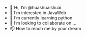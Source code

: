 - 👋 Hi, I’m @huashuaishuai
- 👀 I’m interested in JavaWeb
- 🌱 I’m currently learning python
- 💞️ I’m looking to collaborate on ...
- 📫 How to reach me by your dream

<!---
huashuaishuai/huashuaishuai is a ✨ special ✨ repository because its `README.md` (this file) appears on your GitHub profile.
You can click the Preview link to take a look at your changes.
--->
